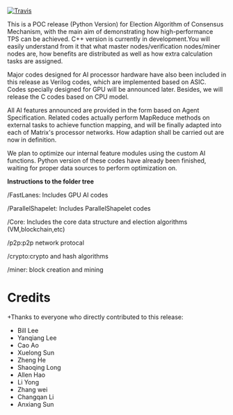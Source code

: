[![Travis](https://travis-ci.org/MatrixAINetworkMan/MatrixAIPoC_PY.svg?branch=master)](https://travis-ci.org/MatrixAINetworkMan/MatrixAIPoC_PY.svg?branch=master)

This is a POC release (Python Version) for Election Algorithm of Consensus Mechanism, with the main aim of demonstrating how high-performance TPS can be achieved. C++ version is currently in development.You will easily understand from it that what master nodes/verification nodes/miner nodes are, how benefits are distributed as well as how extra calculation tasks are assigned.

Major codes designed for AI processor hardware have also been included in this release as Verilog codes, which are implemented based on ASIC. Codes specially designed for GPU will be announced later. Besides, we will release the  C codes based on CPU model.

All AI features announced are provided in the form based on Agent Specification. Related codes actually perform MapReduce methods on external tasks to achieve function mapping, and will be finally adapted into each of Matrix's processor networks. How adaption shall be carried out are now in definition.

We plan to optimize our internal feature modules using the custom AI functions. Python version of these codes have already been finished, waiting for proper data sources to perform optimization on.

**Instructions to the folder tree**

/FastLanes: Includes GPU AI codes

/ParallelShapelet: Includes ParallelShapelet codes

/Core: Includes the core data structure and election algorithms (VM,blockchain,etc)

/p2p:p2p network protocal

/crypto:crypto and hash algorithms

/miner: block creation and mining
 



Credits 
=======
+Thanks to everyone who directly contributed to this release:
  
- Bill Lee
- Yanqiang Lee
- Cao Ao 
- Xuelong Sun 
- Zheng He
- Shaoqing Long
- Allen Hao
- Li Yong
- Zhang wei
- Changqan Li
- Anxiang Sun